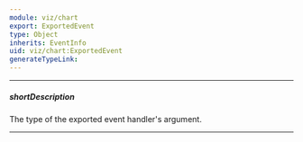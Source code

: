 ```yaml
---
module: viz/chart
export: ExportedEvent
type: Object
inherits: EventInfo
uid: viz/chart:ExportedEvent
generateTypeLink: 
---
```

---
##### shortDescription
The type of the exported event handler's argument.

---
<!-- Description goes here -->